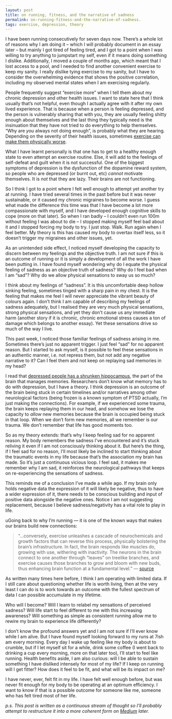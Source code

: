 ```yaml
---
layout: post
title: on running, fitness, and the narrative of sadness
permalink: on-running-fitness-and-the-narrative-of-sadness.
tags: exercise, depression, theory
---
```


I have been running consecutively for seven days now. There’s a whole lot of reasons why I am doing it – which I will probably document in an essay later – but mainly I got tired of feeling tired, and I got to a point when I was willing to try anything to jumpstart my self, even if it means doing something I dislike. Additionally, I moved a couple of months ago, which meant that I lost access to a pool, and I needed to find another convenient exercise to keep my sanity. I really dislike tying exercise to my sanity, but I have to consider the overwhelming evidence that shows the positive correlation, including my observed mental states when I am exercising regularly. 

People frequently suggest “exercise more” when I tell them about my chronic depression and other health issues. I want to state here that I think usually that’s not helpful, even though I actually agree with it after my own lived experience. That is because when a person is feeling depressed, and the person is vulnerably sharing that with you, they are usually feeling shitty enough about themselves and the last thing they typically need is the insinuation that they have not tried to do everything to help themselves. “Why are _you_ always not doing enough”, is probably what they are hearing. Depending on the severity of their health issues, sometimes [exercise can make them physically worse](https://www.npr.org/sections/health-shots/2017/10/02/554369327/for-people-with-chronic-fatigue-syndrome-more-exercise-isnt-better). 

What I have learnt personally is that one has to get to a healthy enough state to even attempt an exercise routine. Else, it will add to the feelings of self-defeat and guilt when it is not successful. One of the biggest symptoms of depression is the dysfunction of the dopamine reward system, so people who are depressed (or burnt out, etc) *cannot* motivate themselves. It is *not* that they are lazy. Their brains are not functioning. 

So I think I got to a point where I felt well enough to attempt yet another try at running. I have tried several times in the past before but it was never sustainable, or it caused my chronic migraines to become worse. I guess what made the difference this time was that I have become a lot more compassionate with myself, and I have developed enough cognitive skills to cope (more on that later). So when I ran badly – I couldn’t even run 100m without feeling I was about to die – I stopped making myself feel bad about it and I stopped forcing my body to try. I just stop. Walk. Run again when I feel better. My theory is this has caused my body to overtax itself less, so it doesn’t trigger my migraines and other issues, yet.

As an unintended side effect, I noticed myself developing the capacity to discern between my feelings and the objective truth. I am not sure if this is an outcome of running or it is simply a development of all the work I have been putting in. I have found myself wondering why do I equate the physical feeling of sadness as an objective truth of sadness? Why do I feel bad when I am “sad”? Why do we allow physical sensations to sway us so much?

I think about my feelings of “sadness”. It is this uncomfortable deep hollow sinking feeling, sometimes tinged with a sharp pain in my chest. It is the feeling that makes me feel I will never appreciate the vibrant beauty of colours again. I don’t think I am capable of describing my feelings of sadness adequately, but I realised they are very much physical sensations, strong physical sensations, and yet they don’t cause us any immediate harm (another story if it is chronic, chronic emotional stress causes a ton of damage which belongs to another essay). Yet these sensations drive so much of the way I live.

This past week, I noticed those familiar feelings of sadness arising in me. Sometimes there’s just no apparent trigger. I just feel “sad” for no apparent reason. But I started to ask myself, is it possible to feel these sensations in an authentic manner, i.e. not repress them, but not add any negative narrative to it? Can I feel them and not keep on replaying sad memories in my head?

I read that [depressed people has a shrunken hippocampus](https://www.theguardian.com/society/2015/jun/30/chronic-depression-shrinks-brains-memories-and-emotions), the part of the brain that manages memories. Researchers don’t know what memory has to do with depression, but I have a theory. I think depression is an outcome of the brain being stuck in certain timelines and/or narratives among other neurological factors (being frozen is a known symptom of PTSD actually, I’m just making the connections). For example, if we experienced some trauma, the brain keeps replaying them in our head, and somehow we lose the capacity to _allow_ new memories because the brain is occupied being stuck in that loop. When we don’t form new memories, all we remember is our trauma. We don’t remember that life has good moments too.

So as my theory extends: that’s why I keep feeling sad for no apparent reason. My body remembers the sadness I’ve encountered and it’s stuck reliving it even if I am not consciously thinking about it. But here’s the thing, if I feel sad for no reason, I’ll most likely be inclined to start thinking about the traumatic events in my life because that’s the association my brain has made. So it’s just a continuous vicious loop. I feel sad, it makes me remember why I am sad, it reinforces the neurological pathways that keeps on re-experiencing the sensations of sadness.

This reminds me of a conclusion I’ve made a while ago. If my brain only holds negative data the expression of it will likely be negative, thus to have a wider expression of it, there needs to be conscious building and input of positive data alongside the negative ones. Notice I am not suggesting replacement, because I believe sadness/negativity has a vital role to play in life. 

uGoing back to why I’m running — it is one of the known ways that makes our brains build new connections:

> “...conversely, exercise unleashes a cascade of neurochemicals and growth factors that can reverse this process, physically bolstering the brain’s infrastructure. In fact, the brain responds like muscles do, growing with use, withering with inactivity. The neurons in the brain connect to one another through “leaves” on treelike branches, and exercise causes those branches to grow and bloom with new buds, thus enhancing brain function at a fundamental level.” — [source](https://www.goodreads.com/book/show/8126136-spark)

As written many times here before, I think I am operating with limited data. If I still care about questioning whether life is worth living, then at the very least I can do is to work towards an outcome with the fullest spectrum of data I can possible accumulate in my lifetime. 

Who will I become? Will I learn to relabel my sensations of perceived sadness? Will life start to feel different to me with this increasing awareness? Will something as simple as consistent running allow me to rewire my brain to experience life differently?

I don’t know the profound answers yet and I am not sure if I’ll ever know while I am alive. But I have found myself looking forward to my runs at 7ish am every morning. Every day I wake up feeling like my body is about to crumble, but if I let myself sit for a while, drink some coffee (I went back to drinking a cup every morning, more on that later too), I’ll start to feel like running. Health benefits aside, I am also curious: will I be able to sustain something I have disliked intensely for most of my life? If I keep on running will I get fitter? How does it feel to be fit, and what will be its impact on me? 

I have never, ever, felt fit in my life. I have felt well enough before, but was never fit enough for my body to be operating at an optimum efficiency. I want to know if that is a possible outcome for someone like me, someone who has felt tired most of her life.

_p.s. This post is written as a continuous stream of thought so I’ll probably attempt to restructure it into a more coherent form on [Medium](https://medium.com/wynlim) later._
